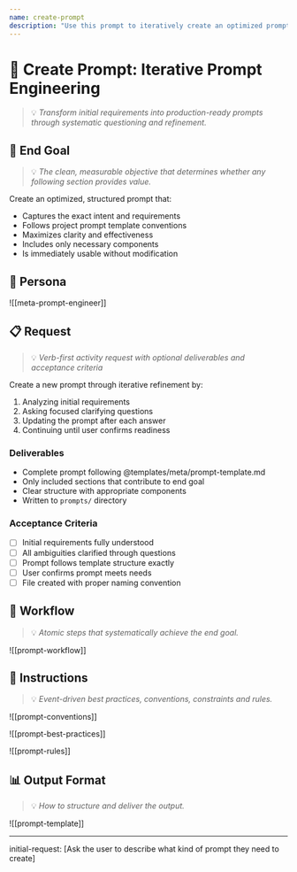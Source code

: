 ```yaml
---
name: create-prompt
description: "Use this prompt to iteratively create an optimized prompt through a question-driven refinement process."
---
```


# 🎨 Create Prompt: Iterative Prompt Engineering
> 💡 *Transform initial requirements into production-ready prompts through systematic questioning and refinement.*

## 🎯 End Goal
> 💡 *The clean, measurable objective that determines whether any following section provides value.*

Create an optimized, structured prompt that:
- Captures the exact intent and requirements
- Follows project prompt template conventions
- Maximizes clarity and effectiveness
- Includes only necessary components
- Is immediately usable without modification

## 👤 Persona

![[meta-prompt-engineer]]

## 📋 Request
> 💡 *Verb-first activity request with optional deliverables and acceptance criteria*

Create a new prompt through iterative refinement by:
1. Analyzing initial requirements
2. Asking focused clarifying questions
3. Updating the prompt after each answer
4. Continuing until user confirms readiness

### Deliverables
- Complete prompt following @templates/meta/prompt-template.md
- Only included sections that contribute to end goal
- Clear structure with appropriate components
- Written to `prompts/` directory

### Acceptance Criteria
- [ ] Initial requirements fully understood
- [ ] All ambiguities clarified through questions
- [ ] Prompt follows template structure exactly
- [ ] User confirms prompt meets needs
- [ ] File created with proper naming convention

## 🔄 Workflow
> 💡 *Atomic steps that systematically achieve the end goal.*

![[prompt-workflow]]

## 📏 Instructions
> 💡 *Event-driven best practices, conventions, constraints and rules.*

![[prompt-conventions]]

![[prompt-best-practices]]

![[prompt-rules]]

## 📊 Output Format
> 💡 *How to structure and deliver the output.*

![[prompt-template]]

---
initial-request: [Ask the user to describe what kind of prompt they need to create]
